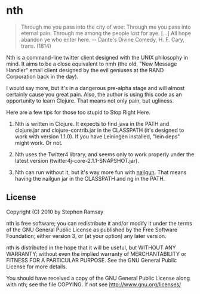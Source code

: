 # nth

> Through me you pass into the city of woe:
> Through me you pass into eternal pain:
> Through me among the people lost for aye.
> [...]
> All hope abandon ye who enter here.
> -- Dante's Divine Comedy, H. F. Cary, trans. (1814)

Nth is a command-line twitter client designed with the UNIX philosophy in mind.  It aims to be a close equivalent to nmh (the old, "New Message Handler" email client designed by the evil geniuses at the RAND Corporation back in the day).

I would say more, but it's in a dangerous pre-alpha stage and will almost certainly cause you great pain.  Also, the author is using this code as an opportunity to learn Clojure.  That means not only pain, but ugliness.

Here are a few tips for those too stupid to Stop Right Here.

1. Nth is written in Clojure.  It expects to find java in the PATH and clojure.jar and clojure-contrib.jar in the CLASSPATH (it's designed to work with version 1.1.0).  If you have Leiningen installed, "lein deps" might work.  Or not.

2. Nth uses the Twitter4 library, and seems only to work properly under the latest version (twitter4j-core-2.1.1-SNAPSHOT.jar).

3. Nth can run without it, but it's way more fun with [nailgun](http://martiansoftware.com/nailgun/index.html).  That means having the nailgun jar in the CLASSPATH and ng in the PATH.

## License

Copyright (C) 2010 by Stephen Ramsay

nth is free software; you can redistribute it and/or modify it under the terms of the GNU General Public License as published by the Free Software Foundation; either version 3, or (at your option) any later version.

nth is distributed in the hope that it will be useful, but WITHOUT ANY WARRANTY; without even the implied warranty of MERCHANTABILITY or FITNESS FOR A PARTICULAR PURPOSE.  See the GNU General Public License for more details.

You should have received a copy of the GNU General Public License along with nth; see the file COPYING.  If not see <http://www.gnu.org/licenses/>
